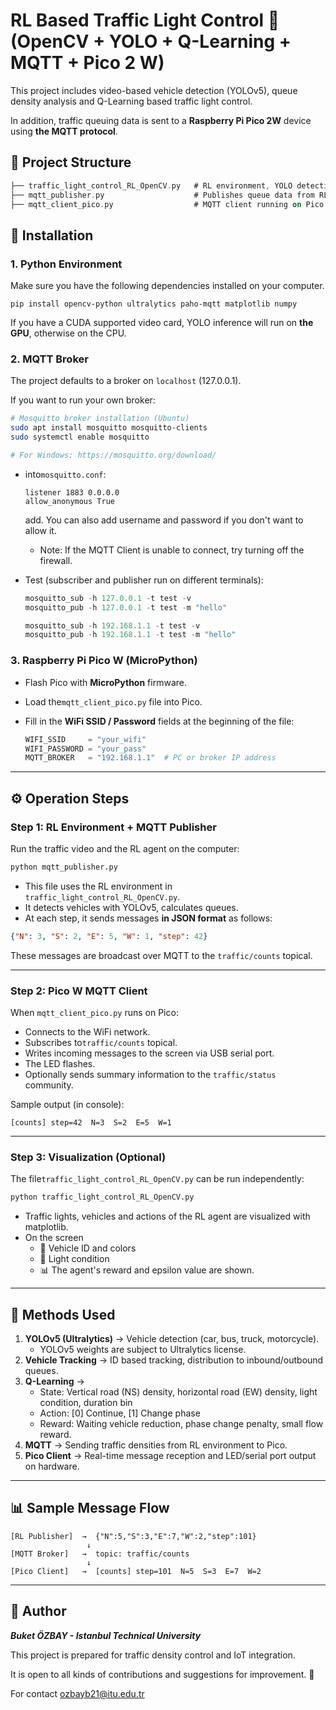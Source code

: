 # RL Based Traffic Light Control 🚦 (OpenCV + YOLO + Q-Learning + MQTT + Pico 2 W)

This project includes video-based vehicle detection (YOLOv5), queue density analysis and Q-Learning based traffic light control.

In addition, traffic queuing data is sent to a **Raspberry Pi Pico 2W** device using **the MQTT protocol**.

## 📂 Project Structure

```dart
├── traffic_light_control_RL_OpenCV.py   # RL environment, YOLO detection, Q-Learning agent, visualization
├── mqtt_publisher.py                    # Publishes queue data from RL environment to MQTT broker
├── mqtt_client_pico.py                  # MQTT client running on Pico 2W (MicroPython)
```

## 🚀 Installation

### 1. Python Environment

Make sure you have the following dependencies installed on your computer.

```
pip install opencv-python ultralytics paho-mqtt matplotlib numpy
```

If you have a CUDA supported video card, YOLO inference will run on **the GPU**, otherwise on the CPU.

### 2. MQTT Broker

The project defaults to a broker on `localhost` (127.0.0.1).

If you want to run your own broker:

```bash
# Mosquitto broker installation (Ubuntu)
sudo apt install mosquitto mosquitto-clients
sudo systemctl enable mosquitto

# For Windows: https://mosquitto.org/download/
```

- into`mosquitto.conf`:
    
    ```
    listener 1883 0.0.0.0
    allow_anonymous True
    ```
    
    add. You can also add username and password if you don't want to allow it.
  - Note: If the MQTT Client is unable to connect, try turning off the firewall.
    
- Test (subscriber and publisher run on different terminals):
    
    ```powershell
    mosquitto_sub -h 127.0.0.1 -t test -v
    mosquitto_pub -h 127.0.0.1 -t test -m "hello"
    
    mosquitto_sub -h 192.168.1.1 -t test -v
    mosquitto_pub -h 192.168.1.1 -t test -m "hello"
    ```
    

### 3. Raspberry Pi Pico W (MicroPython)

- Flash Pico with **MicroPython** firmware.
- Load the`mqtt_client_pico.py` file into Pico.
- Fill in the **WiFi SSID / Password** fields at the beginning of the file:
    
    ```python
    WIFI_SSID     = "your_wifi"
    WIFI_PASSWORD = "your_pass"
    MQTT_BROKER   = "192.168.1.1"  # PC or broker IP address
    ```
    

---

## ⚙️ Operation Steps

### Step 1: RL Environment + MQTT Publisher

Run the traffic video and the RL agent on the computer:

```bash
python mqtt_publisher.py
```

- This file uses the RL environment in `traffic_light_control_RL_OpenCV.py`.
- It detects vehicles with YOLOv5, calculates queues.
- At each step, it sends messages **in JSON format** as follows:

```json
{"N": 3, "S": 2, "E": 5, "W": 1, "step": 42}
```

These messages are broadcast over MQTT to the `traffic/counts` topical.

---

### Step 2: Pico W MQTT Client

When `mqtt_client_pico.py` runs on Pico:

- Connects to the WiFi network.
- Subscribes to`traffic/counts` topical.
- Writes incoming messages to the screen via USB serial port.
- The LED flashes.
- Optionally sends summary information to the `traffic/status` community.

Sample output (in console):

```
[counts] step=42  N=3  S=2  E=5  W=1
```

---

### Step 3: Visualization (Optional)

The file`traffic_light_control_RL_OpenCV.py` can be run independently:

```bash
python traffic_light_control_RL_OpenCV.py
```

- Traffic lights, vehicles and actions of the RL agent are visualized with matplotlib.
- On the screen
    - 🚗 Vehicle ID and colors
    - 🚦 Light condition
    - 📊 The agent's reward and epsilon value are shown.

---

## 🧠 Methods Used

1. **YOLOv5 (Ultralytics)** → Vehicle detection (car, bus, truck, motorcycle).
    - YOLOv5 weights are subject to Ultralytics license.
2. **Vehicle Tracking** → ID based tracking, distribution to inbound/outbound queues.
3. **Q-Learning** →
    - State: Vertical road (NS) density, horizontal road (EW) density, light condition, duration bin
    - Action: [0] Continue, [1] Change phase
    - Reward: Waiting vehicle reduction, phase change penalty, small flow reward.
4. **MQTT** → Sending traffic densities from RL environment to Pico.
5. **Pico Client** → Real-time message reception and LED/serial port output on hardware.

---

## 📊 Sample Message Flow

```
[RL Publisher]  →  {"N":5,"S":3,"E":7,"W":2,"step":101}
                 ↓
[MQTT Broker]   →  topic: traffic/counts
                 ↓
[Pico Client]   →  [counts] step=101  N=5  S=3  E=7  W=2
```

---

## 👤 Author

***Buket ÖZBAY - Istanbul Technical University***

This project is prepared for traffic density control and IoT integration.

It is open to all kinds of contributions and suggestions for improvement. 🙌

For contact [ozbayb21@itu.edu.tr](mailto:ozbayb21@itu.edu.tr)
